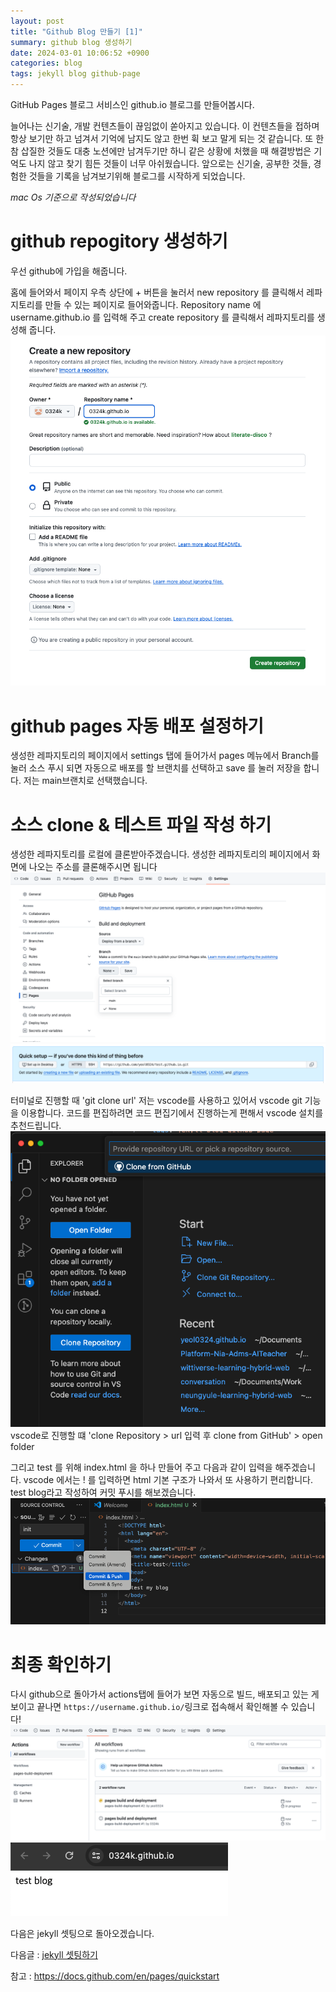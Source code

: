 ```yaml
---
layout: post
title: "Github Blog 만들기 [1]"
summary: github blog 생성하기
date: 2024-03-01 10:06:52 +0900
categories: blog
tags: jekyll blog github-page
---
```


GitHub Pages 블로그 서비스인 github.io 블로그를 만들어봅시다.

늘어나는 신기술, 개발 컨텐츠들이 끊임없이 쏟아지고 있습니다. 이 컨텐츠들을 접하며 항상 보기만 하고 넘겨서 기억에 남지도 않고 한번 휙 보고 말게 되는 것 같습니다. 또 한참 삽질한 것들도 대충 노션에만 남겨두기만 하니 같은 상황에 처했을 때 해결방법은 기억도 나지 않고 찾기 힘든 것들이 너무 아쉬웠습니다.
앞으로는 신기술, 공부한 것들, 경험한 것들을 기록을 남겨보기위해 블로그를 시작하게 되었습니다.

_mac Os 기준으로 작성되었습니다_

# github repogitory 생성하기

우선 github에 가입을 해줍니다.

홈에 들어와서 페이지 우측 상단에 + 버튼을 눌러서 new repository 를 클릭해서 레파지토리를 만들 수 있는 페이지로 들어와줍니다.
Repository name 에 username.github.io 를 입력해 주고 create repository 를 클릭해서 레파지토리를 생성해 줍니다.
![](/assets/images/2024-03-02-jekyll-github-blog-1/01.png)

# github pages 자동 배포 설정하기

생성한 레파지토리의 페이지에서 settings 탭에 들어가서 pages 메뉴에서 Branch를 눌러 소스 푸시 되면 자동으로 배포를 할 브랜치를 선택하고 save 를 눌러 저장을 합니다. 저는 main브랜치로 선택했습니다.

# 소스 clone & 테스트 파일 작성 하기

생성한 레파지토리를 로컬에 클론받아주겠습니다. 생성한 레파지토리의 페이지에서 화면에 나오는 주소를 클론해주시면 됩니다
![](/assets/images/2024-03-02-jekyll-github-blog-1/03.png)
![](/assets/images/2024-03-02-jekyll-github-blog-1/02.png)

터미널로 진행할 때
'git clone url'
저는 vscode를 사용하고 있어서 vscode git 기능을 이용합니다. 코드를 편집하려면 코드 편집기에서 진행하는게 편해서 vscode 설치를 추천드립니다.
![](/assets/images/2024-03-02-jekyll-github-blog-1/04.png)
vscode로 진행할 떄
'clone Repository > url 입력 후 clone from GitHub' > open folder

그리고 test 를 위해 index.html 을 하나 만들어 주고 다음과 같이 입력을 해주겠습니다. vscode 에서는 ! 를 입력하면 html 기본 구조가 나와서 또 사용하기 편리합니다. test blog라고 작성하여 커밋 푸시를 해보겠습니다.
![](/assets/images/2024-03-02-jekyll-github-blog-1/05.png)

# 최종 확인하기

다시 github으로 돌아가서 actions탭에 들어가 보면 자동으로 빌드, 배포되고 있는 게 보이고 끝나면
`https://username.github.io/`링크로 접속해서 확인해볼 수 있습니다!
![](/assets/images/2024-03-02-jekyll-github-blog-1/06.png)
![](/assets/images/2024-03-02-jekyll-github-blog-1/07.png)

다음은 jekyll 셋팅으로 돌아오겠습니다.

<!-- 이전글 : [jekyll 셋팅하기](https://yeol0324.github.io/blog/jekyll-github-blog-2/) -->

다음글 : [jekyll 셋팅하기](https://yeol0324.github.io/blog/jekyll-github-blog-2/)

참고 : <https://docs.github.com/en/pages/quickstart>
